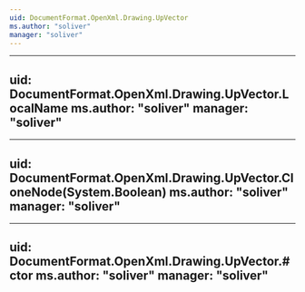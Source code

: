 ```yaml
---
uid: DocumentFormat.OpenXml.Drawing.UpVector
ms.author: "soliver"
manager: "soliver"
---
```


---
uid: DocumentFormat.OpenXml.Drawing.UpVector.LocalName
ms.author: "soliver"
manager: "soliver"
---

---
uid: DocumentFormat.OpenXml.Drawing.UpVector.CloneNode(System.Boolean)
ms.author: "soliver"
manager: "soliver"
---

---
uid: DocumentFormat.OpenXml.Drawing.UpVector.#ctor
ms.author: "soliver"
manager: "soliver"
---
